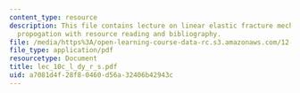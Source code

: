 ```yaml
---
content_type: resource
description: This file contains lecture on linear elastic fracture mechanics and dyke
  propogation with resource reading and bibliography.
file: /media/https%3A/open-learning-course-data-rc.s3.amazonaws.com/12-524-mechanical-properties-of-rocks-fall-2005/a7081d4f28f80460d56a32406b42943c_lec_10c_l_dy_r_s.pdf
file_type: application/pdf
resourcetype: Document
title: lec_10c_l_dy_r_s.pdf
uid: a7081d4f-28f8-0460-d56a-32406b42943c
---
```

